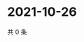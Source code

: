 # 2021-10-26

共 0 条

<!-- BEGIN -->
<!-- 最后更新时间 Tue Oct 26 2021 05:13:15 GMT+0800 (China Standard Time) -->

<!-- END -->
